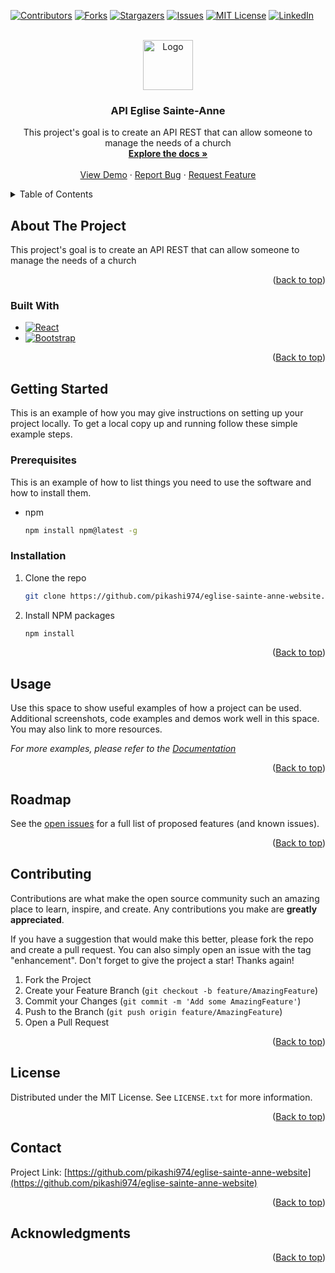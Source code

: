 <!-- Improved compatibility of back to top link: See: https://github.com/othneildrew/Best-README-Template/pull/73 -->
<a name="readme-top"></a>
<!--
*** Thanks for checking out the Best-README-Template. If you have a suggestion
*** that would make this better, please fork the repo and create a pull request
*** or simply open an issue with the tag "enhancement".
*** Don't forget to give the project a star!
*** Thanks again! Now go create something AMAZING! :D
-->



<!-- PROJECT SHIELDS -->
<!--
*** I'm using markdown "reference style" links for readability.
*** Reference links are enclosed in brackets [ ] instead of parentheses ( ).
*** See the bottom of this document for the declaration of the reference variables
*** for contributors-url, forks-url, etc. This is an optional, concise syntax you may use.
*** https://www.markdownguide.org/basic-syntax/#reference-style-links
-->
[![Contributors][contributors-shield]][contributors-url]
[![Forks][forks-shield]][forks-url]
[![Stargazers][stars-shield]][stars-url]
[![Issues][issues-shield]][issues-url]
[![MIT License][license-shield]][license-url]
[![LinkedIn][linkedin-shield]][linkedin-url]



<!-- PROJECT LOGO -->
<br />
<div align="center">
  <a href="https://github.com/pikashi974/eglise-sainte-anne-website">
    <img src="https://scontent.frun2-1.fna.fbcdn.net/v/t39.30808-6/309383675_403473668634177_2212730590854783403_n.png?_nc_cat=103&ccb=1-7&_nc_sid=09cbfe&_nc_ohc=WOIXW0TARLQAX_yvbKi&_nc_ht=scontent.frun2-1.fna&oh=00_AfAkyy5F28wJPZ5OzlM2zVu0Ue9OU3TtdLL7ky4GGFKoqw&oe=648500C0" alt="Logo" width="80" height="80">
  </a>

<h3 align="center">API Eglise Sainte-Anne</h3>

  <p align="center">
    This project's goal is to create an API REST that can allow someone to manage the needs of a church
    <br />
    <a href="https://github.com/pikashi974/eglise-sainte-anne-website"><strong>Explore the docs »</strong></a>
    <br />
    <br />
    <a href="https://github.com/pikashi974/eglise-sainte-anne-website">View Demo</a>
    ·
    <a href="https://github.com/pikashi974/eglise-sainte-anne-website-rest/issues">Report Bug</a>
    ·
    <a href="https://github.com/pikashi974/eglise-sainte-anne-website-rest/issues">Request Feature</a>
  </p>
</div>



<!-- TABLE OF CONTENTS -->
<details>
  <summary>Table of Contents</summary>
  <ol>
    <li>
      <a href="#about-the-project">About The Project</a>
      <ul>
        <li><a href="#built-with">Built With</a></li>
      </ul>
    </li>
    <li>
      <a href="#getting-started">Getting Started</a>
      <ul>
        <li><a href="#prerequisites">Prerequisites</a></li>
        <li><a href="#installation">Installation</a></li>
      </ul>
    </li>
    <li><a href="#usage">Usage</a></li>
    <li><a href="#roadmap">Roadmap</a></li>
    <li><a href="#contributing">Contributing</a></li>
    <li><a href="#license">License</a></li>
    <li><a href="#contact">Contact</a></li>
    <li><a href="#acknowledgments">Acknowledgments</a></li>
  </ol>
</details>



<!-- ABOUT THE PROJECT -->
## About The Project

This project's goal is to create an API REST that can allow someone to manage the needs of a church

<p align="right">(<a href="#readme-top">back to top</a>)</p>



### Built With

* [![React][React.js]][React-url]
* [![Bootstrap][Bootstrap.com]][Bootstrap-url]

<p align="right">(<a href="#readme-top">Back to top</a>)</p>



<!-- GETTING STARTED -->
## Getting Started

This is an example of how you may give instructions on setting up your project locally.
To get a local copy up and running follow these simple example steps.

### Prerequisites

This is an example of how to list things you need to use the software and how to install them.
* npm
  ```sh
  npm install npm@latest -g
  ```

### Installation

1. Clone the repo
   ```sh
   git clone https://github.com/pikashi974/eglise-sainte-anne-website.git
   ```
2. Install NPM packages
   ```sh
   npm install
   ```

<p align="right">(<a href="#readme-top">Back to top</a>)</p>



<!-- USAGE EXAMPLES -->
## Usage

Use this space to show useful examples of how a project can be used. Additional screenshots, code examples and demos work well in this space. You may also link to more resources.

_For more examples, please refer to the [Documentation](https://example.com)_

<p align="right">(<a href="#readme-top">Back to top</a>)</p>



<!-- ROADMAP -->
## Roadmap


See the [open issues](https://github.com/pikashi974/eglise-sainte-anne-website-rest/issues) for a full list of proposed features (and known issues).

<p align="right">(<a href="#readme-top">Back to top</a>)</p>



<!-- CONTRIBUTING -->
## Contributing

Contributions are what make the open source community such an amazing place to learn, inspire, and create. Any contributions you make are **greatly appreciated**.

If you have a suggestion that would make this better, please fork the repo and create a pull request. You can also simply open an issue with the tag "enhancement".
Don't forget to give the project a star! Thanks again!

1. Fork the Project
2. Create your Feature Branch (`git checkout -b feature/AmazingFeature`)
3. Commit your Changes (`git commit -m 'Add some AmazingFeature'`)
4. Push to the Branch (`git push origin feature/AmazingFeature`)
5. Open a Pull Request

<p align="right">(<a href="#readme-top">Back to top</a>)</p>



<!-- LICENSE -->
## License

Distributed under the MIT License. See `LICENSE.txt` for more information.

<p align="right">(<a href="#readme-top">Back to top</a>)</p>



<!-- CONTACT -->
## Contact


Project Link: [https://github.com/pikashi974/eglise-sainte-anne-website](https://github.com/pikashi974/eglise-sainte-anne-website)

<p align="right">(<a href="#readme-top">Back to top</a>)</p>



<!-- ACKNOWLEDGMENTS -->
## Acknowledgments

<p align="right">(<a href="#readme-top">Back to top</a>)</p>



<!-- MARKDOWN LINKS & IMAGES -->
<!-- https://www.markdownguide.org/basic-syntax/#reference-style-links -->
[contributors-shield]: https://img.shields.io/github/contributors/pikashi974/eglise-sainte-anne-website.svg?style=for-the-badge
[contributors-url]: https://github.com/pikashi974/eglise-sainte-anne-website-rest/graphs/contributors
[forks-shield]: https://img.shields.io/github/forks/pikashi974/eglise-sainte-anne-website.svg?style=for-the-badge
[forks-url]: https://github.com/Pikashi974/eglise-sainte-anne-website-rest/forks
[stars-shield]: https://img.shields.io/github/stars/pikashi974/eglise-sainte-anne-website.svg?style=for-the-badge
[stars-url]: https://github.com/pikashi974/eglise-sainte-anne-website-rest/stargazers
[issues-shield]: https://img.shields.io/github/issues/pikashi974/eglise-sainte-anne-website.svg?style=for-the-badge
[issues-url]: https://github.com/pikashi974/eglise-sainte-anne-website-rest/issues
[license-shield]: https://img.shields.io/github/license/pikashi974/eglise-sainte-anne-website.svg?style=for-the-badge
[license-url]: https://github.com/pikashi974/eglise-sainte-anne-website-rest/blob/master/LICENSE.txt
[linkedin-shield]: https://img.shields.io/badge/-LinkedIn-black.svg?style=for-the-badge&logo=linkedin&colorB=555
[linkedin-url]: https://www.linkedin.com/in/j%C3%A9r%C3%A9my-payet-b9148b21b/
[product-screenshot]: images/screenshot.png
[Next.js]: https://img.shields.io/badge/next.js-000000?style=for-the-badge&logo=nextdotjs&logoColor=white
[Next-url]: https://nextjs.org/
[React.js]: https://img.shields.io/badge/React-20232A?style=for-the-badge&logo=react&logoColor=61DAFB
[React-url]: https://reactjs.org/
[Vue.js]: https://img.shields.io/badge/Vue.js-35495E?style=for-the-badge&logo=vuedotjs&logoColor=4FC08D
[Vue-url]: https://vuejs.org/
[Angular.io]: https://img.shields.io/badge/Angular-DD0031?style=for-the-badge&logo=angular&logoColor=white
[Angular-url]: https://angular.io/
[Svelte.dev]: https://img.shields.io/badge/Svelte-4A4A55?style=for-the-badge&logo=svelte&logoColor=FF3E00
[Svelte-url]: https://svelte.dev/
[Laravel.com]: https://img.shields.io/badge/Laravel-FF2D20?style=for-the-badge&logo=laravel&logoColor=white
[Laravel-url]: https://laravel.com
[Bootstrap.com]: https://img.shields.io/badge/Bootstrap-563D7C?style=for-the-badge&logo=bootstrap&logoColor=white
[Bootstrap-url]: https://getbootstrap.com
[JQuery.com]: https://img.shields.io/badge/jQuery-0769AD?style=for-the-badge&logo=jquery&logoColor=white
[JQuery-url]: https://jquery.com 